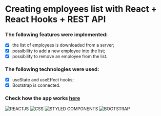 # Creating employees list with React + React Hooks + REST API

### The following features were implemented:  
  - [x]  the list of employees is downloaded from a server;
  - [x]  possibility to add a new employee into the list;
  - [x]  possibility to remove an employee from the list.

### The following technologies were used: 
  - [x]  useState and useEffect hooks;
  - [x]  Bootstrap is connected.

### Check how the app works [here](https://anival-employees-list.netlify.app/)

![REACTJS](https://img.shields.io/badge/-REACTJS-090909?style=for-the-badge&logo=React)
![CSS](https://img.shields.io/badge/-CSS-090909?style=for-the-badge&logo=css3)
![STYLED COMPONENTS](https://img.shields.io/badge/-STYLED&#032;COMPONENTS-090909?style=for-the-badge&logo=styled-components)
![BOOTSTRAP](https://img.shields.io/badge/-BOOTSTRAP-090909?style=for-the-badge&logo=Bootstrap)

